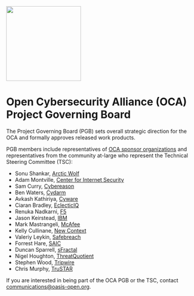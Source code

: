 <img src="/OCA-1.png" width="200">

# Open Cybersecurity Alliance (OCA) Project Governing Board

The Project Governing Board (PGB) sets overall strategic direction for the OCA and formally approves released work products. 

PGB members include representatives of [OCA sponsor organizations](https://github.com/opencybersecurityalliance/oasis-open-project/blob/main/SPONSORS.md) and representatives from the community at-large who represent the Technical Steering Committee (TSC): 
  
- Sonu Shankar, [Arctic Wolf](https://arcticwolf.com/)
- Adam Montville, [Center for Internet Security](https://www.cisecurity.org/)
- Sam Curry, [Cybereason](http://www.cybereason.com/)
- Ben Waters, [Cydarm](https://www.cydarm.com/)
- Avkash Kathiriya, [Cyware](https://cyware.com/)
- Ciaran Bradley, [EclecticIQ](https://www.eclecticiq.com/)
- Renuka Nadkarni, [F5](https://www.f5.com/)
- Jason Keirstead, [IBM](https://www.ibm.com/security/)
- Mark Mastrangeli, [McAfee](https://www.mcafee.com)
- Kelly Cullinane, [New Context](http://newcontext.com/)
- Valeriy Leykin, [Safebreach](https://safebreach.com/)
- Forrest Hare, [SAIC](https://www.saic.com/)
- Duncan Sparrell, [sFractal](https://www.sfractal.com/)
- Nigel Houghton, [ThreatQuotient](https://www.threatq.com/)
- Stephen Wood, [Tripwire](https://www.tripwire.com/)
- Chris Murphy, [TruSTAR](https://www.trustar.co/)

If you are interested in being part of the OCA PGB or the TSC, contact communications@oasis-open.org.


